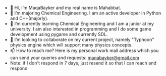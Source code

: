 - 👋 Hi, I’m MaqaBayker and my real name is Mahabbat.
- 👀 I’m majoring Chemical Engineering. I am an active developer in Python and C++(majorly).
- 🌱 I’m currently learning Chemical Engineering and I am a junior at my university. I am also interested in programming and I do some game development using pygame and currently SDL.
- 💞️ I’m looking to collaborate on my current project, namely "Typhoon" physics engine which will support many physics concepts.
- 📫 How to reach me? Here is my personal work mail address which you can send your queries and requests: maqabayker@gmail.com
- Note: if I don't respond in 7 days, just resend it so that I can reach and respond

<!---
maqa41/maqa41 is a ✨ special ✨ repository because its `README.md` (this file) appears on your GitHub profile.
You can click the Preview link to take a look at your changes.
--->
